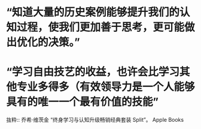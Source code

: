 # “知道大量的历史案例能够提升我们的认知过程，使我们更加善于思考，更可能做出优化的决策。”

# “学习自由技艺的收益，也许会比学习其他专业多得多（有效领导力是一个人能够具有的唯一一个最有价值的技能”

抜粋:: 乔希·维茨金  “终身学习与认知升级畅销经典套装 Split”。 Apple Books  
